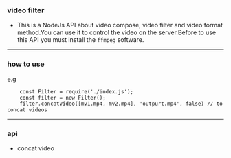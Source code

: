 ### video filter

* This is a NodeJs API about video compose, video filter and video format method.You can use it to control the video on the server.Before to use this API you must install the `ffmpeg` software.

---

### how to use
e.g
```
    const Filter = require('./index.js');
    const filter = new Filter();
    filter.concatVideo([mv1.mp4, mv2.mp4], 'outpurt.mp4', false) // to concat videos
```

---

### api

* concat video
    ```
